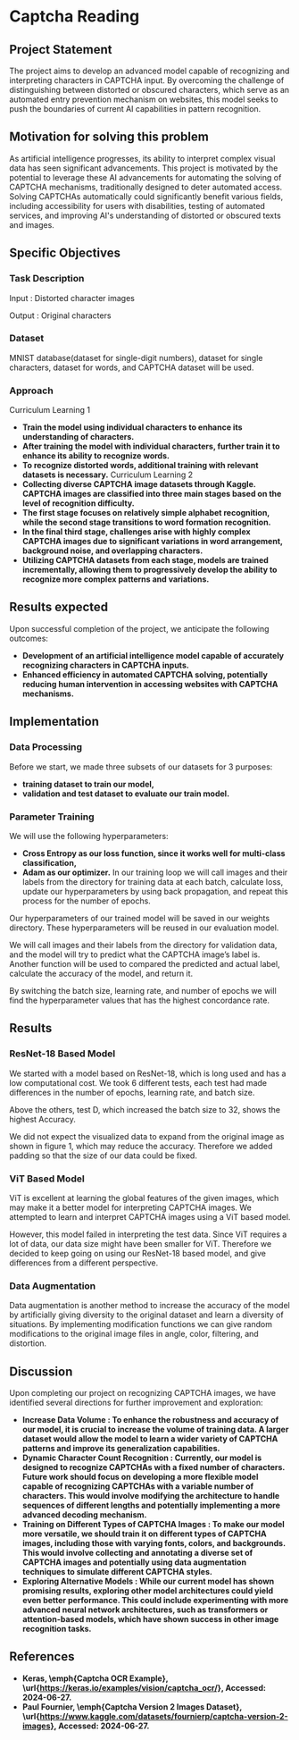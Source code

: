 # Captcha Reading

## Project Statement
The project aims to develop an advanced model capable of recognizing and interpreting characters in CAPTCHA input. By overcoming the challenge of distinguishing between distorted or obscured characters, which serve as an automated entry prevention mechanism on websites, this model seeks to push the boundaries of current AI capabilities in pattern recognition.

## Motivation for solving this problem
As artificial intelligence progresses, its ability to interpret complex visual data has seen significant advancements. This project is motivated by the potential to leverage these AI advancements for automating the solving of CAPTCHA mechanisms, traditionally designed to deter automated access. Solving CAPTCHAs automatically could significantly benefit various fields, including accessibility for users with disabilities, testing of automated services, and improving AI's understanding of distorted or obscured texts and images.

## Specific Objectives
### Task Description
Input : Distorted character images

Output : Original characters
### Dataset
MNIST database(dataset for single-digit numbers), dataset for single characters, dataset for words, and CAPTCHA dataset will be used.
### Approach
Curriculum Learning 1
- **Train the model using individual characters to enhance its understanding of characters.**
- **After training the model with individual characters, further train it to enhance its ability to recognize words.**
- **To recognize distorted words, additional training with relevant datasets is necessary.**
Curriculum Learning 2
- **Collecting diverse CAPTCHA image datasets through Kaggle. CAPTCHA images are classified into three main stages based on the level of recognition difficulty.**
- **The first stage focuses on relatively simple alphabet recognition, while the second stage transitions to word formation recognition.**
- **In the final third stage, challenges arise with highly complex CAPTCHA images due to significant variations in word arrangement, background noise, and overlapping characters.**
- **Utilizing CAPTCHA datasets from each stage, models are trained incrementally, allowing them to progressively develop the ability to recognize more complex patterns and variations.**
## Results expected
Upon successful completion of the project, we anticipate the following outcomes:
- **Development of an artificial intelligence model capable of accurately recognizing characters in CAPTCHA inputs.**
- **Enhanced efficiency in automated CAPTCHA solving, potentially reducing human intervention in accessing websites with CAPTCHA mechanisms.**

## Implementation
### Data Processing
Before we start, we made three subsets of our datasets for 3 purposes: 
- **training dataset to train our model,**
- **validation and test dataset to evaluate our train model.**
### Parameter Training
We will use the following hyperparameters:
- **Cross Entropy as our loss function, since it works well for multi-class classification,**
- **Adam as our optimizer.**
In our training loop we will call images and their labels from the directory for training data at each batch, calculate loss, update our hyperparameters by using back propagation, and repeat this process for the number of epochs. 

Our hyperparameters of our trained model will be saved in our weights directory. These hyperparameters will be reused in our evaluation model. 

We will call images and their labels from the directory for validation data, and the model will try to predict what the CAPTCHA image’s label is. Another function will be used to compared the predicted and actual label, calculate the accuracy of the model, and return it. 

By switching the batch size, learning rate, and number of epochs we will find the hyperparameter values that has the highest concordance rate.

## Results
### ResNet-18 Based Model
We started with a model based on ResNet-18, which is long used and has a low computational cost. We took 6 different tests, each test had made differences in the number of epochs, learning rate, and batch size.

Above the others, test D, which increased the batch size to 32, shows the highest Accuracy. 

We did not expect the visualized data to expand from the original image as shown in figure 1, which may reduce the accuracy. Therefore we added padding so that the size of our data could be fixed. 
### ViT Based Model
ViT is excellent at learning the global features of the given images, which may make it a better model for interpreting CAPTCHA images. We attempted to learn and interpret CAPTCHA images using a ViT based model. 

However, this model failed in interpreting the test data. Since ViT requires a lot of data, our data size might have been smaller for ViT. Therefore we decided to keep going on using our ResNet-18 based model, and give differences from a different perspective. 
### Data Augmentation
Data augmentation is another method to increase the accuracy of the model by artificially giving diversity to the original dataset and learn a diversity of situations. By implementing modification functions we can give random modifications to the original image files in angle, color, filtering, and distortion.

## Discussion
Upon completing our project on recognizing CAPTCHA images, we have identified several directions for further improvement and exploration:
- **Increase Data Volume : To enhance the robustness and accuracy of our model, it is crucial to increase the volume of training data. A larger dataset would allow the model to learn a wider variety of CAPTCHA patterns and improve its generalization capabilities.**
- **Dynamic Character Count Recognition : Currently, our model is designed to recognize CAPTCHAs with a fixed number of characters. Future work should focus on developing a more flexible model capable of recognizing CAPTCHAs with a variable number of characters. This would involve modifying the architecture to handle sequences of different lengths and potentially implementing a more advanced decoding mechanism.**
- **Training on Different Types of CAPTCHA Images : To make our model more versatile, we should train it on different types of CAPTCHA images, including those with varying fonts, colors, and backgrounds. This would involve collecting and annotating a diverse set of CAPTCHA images and potentially using data augmentation techniques to simulate different CAPTCHA styles.**
- **Exploring Alternative Models : While our current model has shown promising results, exploring other model architectures could yield even better performance. This could include experimenting with more advanced neural network architectures, such as transformers or attention-based models, which have shown success in other image recognition tasks.**
 
 ## References
 - **Keras, \emph{Captcha OCR Example}, \url{https://keras.io/examples/vision/captcha_ocr/}, Accessed: 2024-06-27.**
 - **Paul Fournier, \emph{Captcha Version 2 Images Dataset}, \url{https://www.kaggle.com/datasets/fournierp/captcha-version-2-images}, Accessed: 2024-06-27.**
